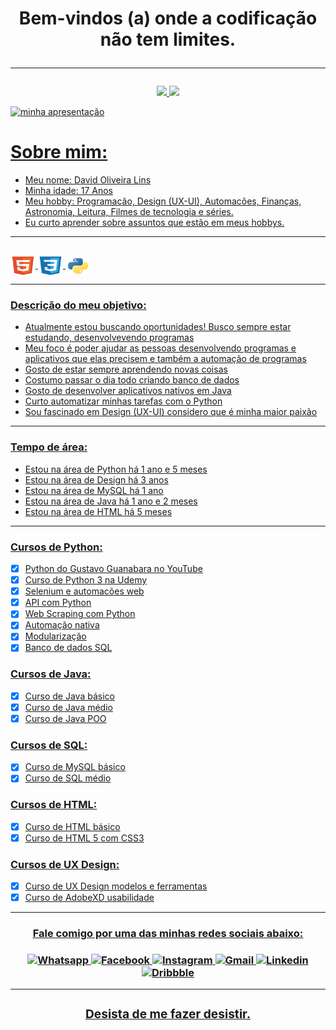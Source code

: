 <h1 align="center"
    <p>
Bem-vindos (a) onde a codificação não tem limites.
   </p><hr>
</h1>

<div align="center">
  <a href="https://github.com/cyber969696">
  <img height="180em" src="https://github-readme-stats.vercel.app/api?username=cyber969696&show_icons=true&theme=dracula&include_all_commits=true&count_private=true"/>
  <img height="180em" src="https://github-readme-stats.vercel.app/api/top-langs/?username=cyber969696&layout=compact&langs_count=7&theme=dracula"/>
</div>

![minha apresentação](https://img.shields.io/static/v1?label=SOBRE-MIM&message=GITHUB&color=<COLOR>&style=<STYLE>&logo=<LOGO>)

# Sobre mim:
- Meu nome: David Oliveira Lins
- Minha idade: 17 Anos
- Meu hobby: Programacão, Design (UX-UI), Automacões, Finanças, Astronomia, Leitura, Filmes de tecnologia e séries.
- Eu curto aprender sobre assuntos que estão em meus hobbys.
<hr>
<div style="display: inline_block"><br>
  <img align="center" alt="Rafa-HTML" height="30" width="40" src="https://raw.githubusercontent.com/devicons/devicon/master/icons/html5/html5-original.svg">
  <img align="center" alt="Rafa-CSS" height="30" width="40" src="https://raw.githubusercontent.com/devicons/devicon/master/icons/css3/css3-original.svg">
  <img align="center" alt="Rafa-Python" height="30" width="40" src="https://raw.githubusercontent.com/devicons/devicon/master/icons/python/python-original.svg">
</div>
<hr>

### Descrição do meu objetivo:
- Atualmente estou buscando oportunidades! Busco sempre estar estudando, desenvolvevendo programas
- Meu foco é poder ajudar as pessoas desenvolvendo programas e aplicativos que elas precisem e também a automação de programas
- Gosto de estar sempre aprendendo novas coisas
- Costumo passar o dia todo criando banco de dados
- Gosto de desenvolver aplicativos nativos em Java
- Curto automatizar minhas tarefas com o Python
- Sou fascinado em Design (UX-UI) considero que é minha maior paixão
<hr>

### Tempo de área:
- Estou na área de Python há 1 ano e 5 meses
- Estou na área de Design há 3 anos
- Estou na área de MySQL há 1 ano
- Estou na área de Java há 1 ano e 2 meses
- Estou na área de HTML há 5 meses
<hr>

### Cursos de Python:

- [x] Python do Gustavo Guanabara no YouTube
- [x] Curso de Python 3 na Udemy
- [x] Selenium e automacões web
- [x] API com Python
- [x] Web Scraping com Python
- [x] Automação nativa
- [x] Modularização
- [x] Banco de dados SQL

### Cursos de Java:

- [x] Curso de Java básico
- [x] Curso de Java médio
- [x] Curso de Java POO

### Cursos de SQL:

- [x] Curso de MySQL básico
- [x] Curso de SQL médio

### Cursos de HTML:

- [x] Curso de HTML básico
- [x] Curso de HTML 5 com CSS3

### Cursos de UX Design:

- [x] Curso de UX Design modelos e ferramentas
- [x] Curso de AdobeXD usabilidade

<hr>
<h3 align="center">
    <p><u> Fale comigo por uma das minhas redes sociais abaixo: </u></p>
</h3>

<h3 align="center"/>
<a href="https://wa.me/5511959723596" target="_blank"> <img src="https://image.flaticon.com/icons/png/512/1384/1384055.png" alt="Whatsapp" width="40" heigth="40"/>
<a href="https://www.facebook.com/david.oliveiralins.948/" target="_blank"> <img src="https://image.flaticon.com/icons/png/512/733/733547.png" alt="Facebook" width="40" heigth="40"/>
<a href="https://www.instagram.com/hate_me_blood/" target="_blank"> <img src="https://image.flaticon.com/icons/png/512/174/174855.png" alt="Instagram" width="40" heigth="40"/>
<a href="https://mail.google.com/mail/u/0/" target="_blank"> <img src="https://image.flaticon.com/icons/png/512/281/281769.png" alt="Gmail" width="40" heigth="40"/>
<a href="https://www.linkedin.com/in/david-oliveira-lins-06ab7a1a7/" target="_blank"> <img src="https://image.flaticon.com/icons/png/512/174/174857.png" alt="Linkedin" width="40" heigth="40"/>
<a href="https://dribbble.com/dededav8" target="_blank"> <img src="https://e7.pngegg.com/pngimages/711/942/png-clipart-dribbble-graphic-design-invitation-system-design-purple-web-design-thumbnail.png" alt="Dribbble" width="40" heigth="40"/>
<hr>
<h3 align="center">
    <p><u> Desista de me fazer desistir. </u></p>
</h3>
